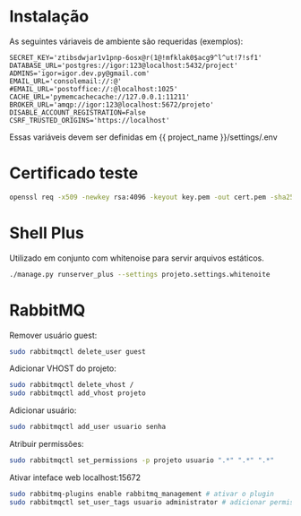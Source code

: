 Instalação
==========

As seguintes váriaveis de ambiente são requeridas (exemplos):

    SECRET_KEY='ztibsdwjar1v1pnp-6osx@r(1@!mfklak0$acg9^l^ut!7!sf1'
    DATABASE_URL='postgres://igor:123@localhost:5432/project'
    ADMINS='igor=igor.dev.py@gmail.com'
    EMAIL_URL='consolemail://:@'
    #EMAIL_URL='postoffice://:@localhost:1025'
    CACHE_URL='pymemcachecache://127.0.0.1:11211'
    BROKER_URL='amqp://igor:123@localhost:5672/projeto'
    DISABLE_ACCOUNT_REGISTRATION=False
    CSRF_TRUSTED_ORIGINS='https://localhost'

Essas variáveis devem ser definidas em {{ project_name }}/settings/.env


Certificado teste
=================

```bash
openssl req -x509 -newkey rsa:4096 -keyout key.pem -out cert.pem -sha256 -days 365
```

Shell Plus
==========

Utilizado em conjunto com whitenoise para servir arquivos estáticos.


```bash
./manage.py runserver_plus --settings projeto.settings.whitenoite
```

RabbitMQ
========

Remover usuário guest:

```bash
sudo rabbitmqctl delete_user guest
```

Adicionar VHOST do projeto:

```bash
sudo rabbitmqctl delete_vhost /
sudo rabbitmqctl add_vhost projeto
```

Adicionar usuário:

```bash
sudo rabbitmqctl add_user usuario senha
```

Atribuir permissões:

```bash
sudo rabbitmqctl set_permissions -p projeto usuario ".*" ".*" ".*"
```

Ativar inteface web localhost:15672

```bash
sudo rabbitmq-plugins enable rabbitmq_management # ativar o plugin
sudo rabbitmqctl set_user_tags usuario administrator # adicionar permissão ao usuário
```